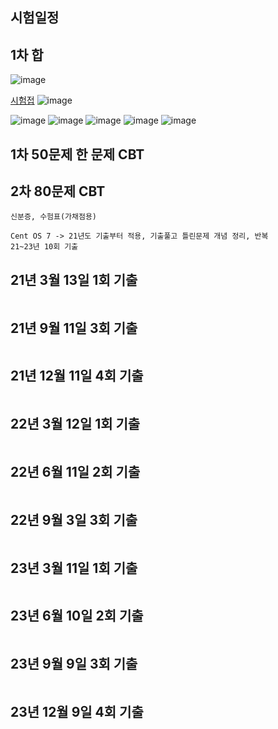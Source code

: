 ## 시험일정

## 1차 합
![image](https://github.com/chihyeonwon/Linux_master/assets/58906858/9a80fafc-5686-4a49-a5c2-d48b27e57fb8)

[시험접](https://www.ihd.or.kr/main.do)
![image](https://github.com/chihyeonwon/Linux_master/assets/58906858/8fd13521-4242-4d9c-a843-dd5cbbc6da27)

![image](https://github.com/chihyeonwon/Linux_master/assets/58906858/285e570e-561b-471d-acb9-f3dd805d0933)
![image](https://github.com/chihyeonwon/Linux_master/assets/58906858/bae277c1-3028-4ba8-ab0a-fb6404495293)
![image](https://github.com/chihyeonwon/Linux_master/assets/58906858/f5811343-7582-4c8f-9e7b-0d733dd60640)
![image](https://github.com/chihyeonwon/Linux_master/assets/58906858/2118dec3-da7f-452c-b7cd-f95280ed113c)
![image](https://github.com/chihyeonwon/Linux_master/assets/58906858/fee0314f-8aad-45f3-8d5d-8b2c9872c36f)

## 1차 50문제 한 문제 CBT
## 2차 80문제 CBT
```
신분증, 수험표(가채점용)

Cent OS 7 -> 21년도 기출부터 적용, 기출풀고 틀린문제 개념 정리, 반복
21~23년 10회 기출
```
## 21년 3월 13일 1회 기출
```

```
## 21년 9월 11일 3회 기출
```

```
## 21년 12월 11일 4회 기출
```

```
## 22년 3월 12일 1회 기출
```

```
## 22년 6월 11일 2회 기출
```

```
## 22년 9월 3일 3회 기출
```

```
## 23년 3월 11일 1회 기출
```

```
## 23년 6월 10일 2회 기출
```

```
## 23년 9월 9일 3회 기출
```

```
## 23년 12월 9일 4회 기출
```

```
